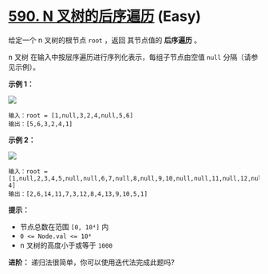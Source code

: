 # [590. N 叉树的后序遍历][link] (Easy)

[link]: https://leetcode.cn/problems/n-ary-tree-postorder-traversal/

给定一个 n 叉树的根节点 `root` ，返回 其节点值的 **后序遍历** 。

n 叉树 在输入中按层序遍历进行序列化表示，每组子节点由空值 `null` 分隔（请参见示例）。

**示例 1：**

![](https://assets.leetcode.com/uploads/2018/10/12/narytreeexample.png)

```
输入：root = [1,null,3,2,4,null,5,6]
输出：[5,6,3,2,4,1]

```

**示例 2：**

![](https://assets.leetcode.com/uploads/2019/11/08/sample_4_964.png)

```
输入：root = [1,null,2,3,4,5,null,null,6,7,null,8,null,9,10,null,null,11,null,12,null,13,null,null,1
4]
输出：[2,6,14,11,7,3,12,8,4,13,9,10,5,1]

```

**提示：**

- 节点总数在范围 `[0, 10⁴]` 内
- `0 <= Node.val <= 10⁴`
- n 叉树的高度小于或等于 `1000`

**进阶：** 递归法很简单，你可以使用迭代法完成此题吗?
